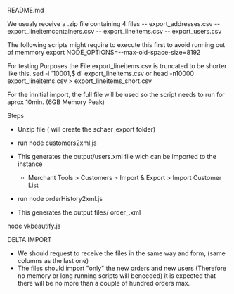 README.md


We usualy receive a .zip file containing 4 files 
    -- export_addresses.csv
    -- export_lineitemcontainers.csv
    -- export_lineitems.csv
    -- export_users.csv


The following scripts might require to execute this first to avoid running out of memmory
export NODE_OPTIONS=--max-old-space-size=8192


For testing Purposes the File export_lineitems.csv is truncated to be shorter like this.
sed -i '10001,$ d' export_lineitems.csv
or
head -n10000 export_lineitems.csv > export_lineitems_short.csv

For the innitial import, the full file will be used so the script needs to run for aprox 10min. (6GB Memory Peak)

Steps

 - Unzip file ( will create the schaer_export folder)
 - run node customers2xml.js 
 - This generates the output/users.xml file wich can be imported to the instance
    - Merchant Tools >  Customers >  Import &amp; Export > Import Customer List

 - run node orderHistory2xml.js
 - This generates the output files/ order_<lastcustomernumber>.xml 



 node vkbeautify.js


DELTA IMPORT
 - We should request to receive the files in the same way and form, (same columns as the last one)
 - The files should import "only" the new orders and new users (Therefore no memory or long running scripts will beneeded) it is expected that there will be no more than a couple of hundred orders max.


